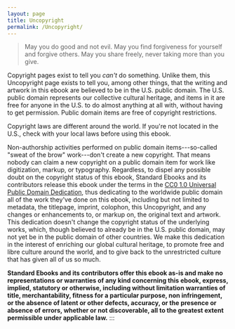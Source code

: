 ```yaml
---
layout: page
title: Uncopyright
permalink: /Uncopyright/
---
```


> May you do good and not evil.
> May you find forgiveness for yourself and forgive others.
> May you share freely, never taking more than you give.

Copyright pages exist to tell you *can't* do something. Unlike them,
this Uncopyright page exists to tell you, among other things, that the
writing and artwork in this ebook are believed to be in the U.S. public
domain. The U.S. public domain represents our collective cultural
heritage, and items in it are free for anyone in the U.S. to do almost
anything at all with, without having to get permission. Public domain
items are free of copyright restrictions.

Copyright laws are different around the world. If you're not located in
the U.S., check with your local laws before using this ebook.

Non-authorship activities performed on public domain items⁠---so-called
"sweat of the brow" work⁠---don't create a new copyright. That means
nobody can claim a new copyright on a public domain item for work like
digitization, markup, or typography. Regardless, to dispel any possible
doubt on the copyright status of this ebook, Standard Ebooks and its
contributors release this ebook under the terms in the [CC0 1.0
Universal Public Domain
Dedication](https://creativecommons.org/publicdomain/zero/1.0/), thus
dedicating to the worldwide public domain all of the work they've done
on this ebook, including but not limited to metadata, the titlepage,
imprint, colophon, this Uncopyright, and any changes or enhancements to,
or markup on, the original text and artwork. This dedication doesn't
change the copyright status of the underlying works, which, though
believed to already be in the U.S. public domain, may not yet be in the
public domain of other countries. We make this dedication in the
interest of enriching our global cultural heritage, to promote free and
libre culture around the world, and to give back to the unrestricted
culture that has given all of us so much.

**Standard Ebooks and its contributors offer this ebook as-is and make
no representations or warranties of any kind concerning this ebook,
express, implied, statutory or otherwise, including without limitation
warranties of title, merchantability, fitness for a particular purpose,
non infringement, or the absence of latent or other defects, accuracy,
or the presence or absence of errors, whether or not discoverable, all
to the greatest extent permissible under applicable law.**
:::
